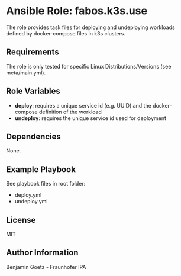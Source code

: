 Ansible Role: fabos.k3s.use
=========

The role provides task files for deploying and undeploying workloads defined by docker-compose files in k3s clusters.

Requirements
------------

The role is only tested for specific Linux Distributions/Versions (see meta/main.yml).

Role Variables
--------------

- **deploy**: requires a unique service id (e.g. UUID) and the docker-compose definition of the workload
- **undeploy**: requires the unique service id used for deployment

Dependencies
------------

None.

Example Playbook
----------------

See playbook files in root folder:

- deploy.yml
- undeploy.yml

License
-------

MIT

Author Information
------------------

Benjamin Goetz - Fraunhofer IPA
